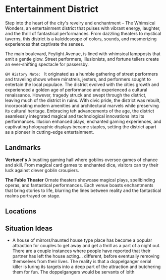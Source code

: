 # Entertainment District

Step into the heart of the city's revelry and enchantment – The Whimsical Wonders, an entertainment district that pulses with vibrant energy, laughter, and the thrill of fantastical performances. From dazzling theaters to mystical taverns, this district is a kaleidoscope of colors, sounds, and mesmerizing experiences that captivate the senses.

The main boulevard, Feylight Avenue, is lined with whimsical lampposts that emit a gentle glow. Street performers, illusionists, and fortune tellers create an ever-shifting spectacle for passersby.

`GM History Note: ` It originated as a humble gathering of street performers and traveling shows where minstrels, jesters, and performers sought to entertain the local populace. The district evolved with the cities growth and experienced a golden age of performance and experienced a cultural renaissance. However, tragedy struck and swept through the district, leaving much of the district in ruins. With civic pride, the district was rebuilt, incorporating modern amenities and architectural marvels while preserving its cultural heritage. Embracing teh advancements of the age, the district seamlessly integrated magical and technological innovations into its performances. Illusion enhanced plays, enchanted gaming experiences, and captivating holographic displays became staples, setting the district apart as a pioneer in cutting-edge entertainment.

## Landmarks

**Vertucci's**
A bustling gaming hall where goblins oversee games of chance and skill. From magical card games to enchanted dice, visitors can try their luck against clever goblin croupiers.

**The Fable Theater**
Ornate theaters showcase magical plays, spellbinding operas, and fantastical performances. Each venue boasts enchantments that bring stories to life, blurring the lines between reality and the fantastical realms portrayed on stage.

## Locations

## Situation Ideas

- A house of mirrors/haunted house type place has become a popular attraction for couples to get away and get a thrill as a part of a night out. There are a couple instances where people have reported that their partner has left the house acting... different, before eventually removing themselves from their lives. The reality is that a doppelganger serial killer is luring its targets into a deep part of the attraction and butchering them for fun. The doppelgangers would be servants of lolth

